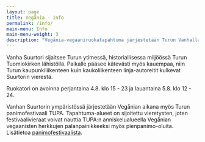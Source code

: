 ```yaml
---
layout: page
title: Vegånia - Info
permalink: /info/
main-menu: Info
main-menu-weight: 3
description: "Vegånia-vegaaniruokatapahtuma järjestetään Turun Vanhalla Suurtorilla. Tapahtuma on kaikille avoin ja maksuton."
---
```


Vanha Suurtori sijaitsee Turun ytimessä, historiallisessa miljöössä Turun
Tuomiokirkon lähistöllä. Paikalle pääsee kätevästi myös kauempaa, niin Turun
kaupunkiliikenteen kuin kaukoliikenteen linja-autoreitit kulkevat Suurtorin vierestä.

Ruokatori on avoinna perjantaina 4.8. klo <time datetime="2017-08-04T15:00+03:00">15 - <time datetime="2017-08-04T23:00+03:00">23</time> ja lauantaina 5.8. klo <time datetime="2017-08-05T12:00+03:00">12 - <time datetime="2017-08-05T24:00+03:00">24</time>.

Vanhan Suurtorin ympäristössä järjestetään Vegånian aikana myös Turun panimofestivaali TUPA. Tapahtuma-alueet on sijoitettu vieretysten, joten festivaalivieraat voivat nauttia TUPA:n anniskelualueella Vegånian vegaanisten herkkujen palanpainikkeeksi myös pienpanimo-oluita. Lisätietoa [panimofestivaalista](http://www.turunpanimofestivaali.fi/).
